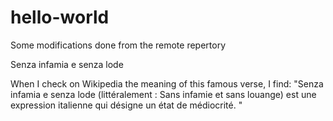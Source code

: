 # hello-world



Some modifications done from the remote repertory


Senza infamia e senza lode

When I check on Wikipedia the meaning of this famous verse, I find:
"Senza infamia e senza lode (littéralement : Sans infamie et sans louange) est une expression italienne qui désigne un état de médiocrité. "

